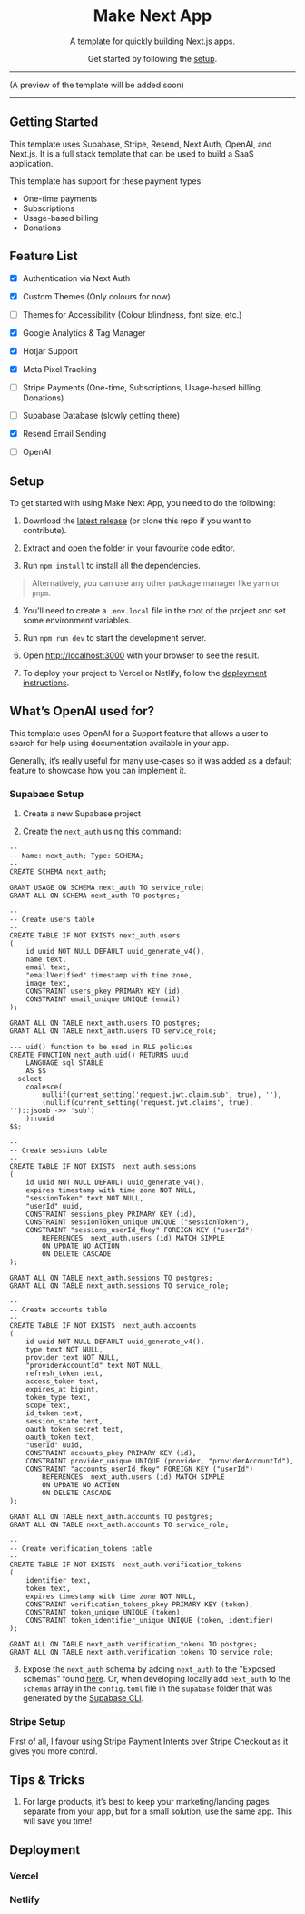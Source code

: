 <h1 align="center">
  Make Next App
</h1>

<p align="center">
  A template for quickly building Next.js apps.
</p>

<p align="center">
  Get started by following the <a href="#setup">setup</a>.
</p>

---

(A preview of the template will be added soon)

---

## Getting Started

This template uses Supabase, Stripe, Resend, Next Auth, OpenAI, and Next.js. It is a full stack template that can be used to build a SaaS application.

This template has support for these payment types:
- One-time payments
- Subscriptions
- Usage-based billing
- Donations

## Feature List

- [x] Authentication via Next Auth
- [x] Custom Themes (Only colours for now)
- [ ] Themes for Accessibility (Colour blindness, font size, etc.)
- [x] Google Analytics & Tag Manager
- [x] Hotjar Support
- [x] Meta Pixel Tracking
- [ ] Stripe Payments (One-time, Subscriptions, Usage-based billing, Donations)
- [ ] Supabase Database (slowly getting there)
- [x] Resend Email Sending
- [ ] OpenAI


## Setup

To get started with using Make Next App, you need to do the following:

1. Download the [latest release](https://github.com/arsenstorm/next-app-template/releases/latest) (or clone this repo if you want to contribute).

2. Extract and open the folder in your favourite code editor.

3. Run `npm install` to install all the dependencies.

> Alternatively, you can use any other package manager like `yarn` or `pnpm`.

4. You’ll need to create a `.env.local` file in the root of the project and set some environment variables.

5. Run `npm run dev` to start the development server.

6. Open [http://localhost:3000](http://localhost:3000) with your browser to see the result.

7. To deploy your project to Vercel or Netlify, follow the [deployment instructions](#deployment).

## What’s OpenAI used for?

This template uses OpenAI for a Support feature that allows a user to search for help using documentation available in your app.

Generally, it’s really useful for many use-cases so it was added as a default feature to showcase how you can implement it.

### Supabase Setup

1. Create a new Supabase project

2. Create the `next_auth` using this command:

```
--
-- Name: next_auth; Type: SCHEMA;
--
CREATE SCHEMA next_auth;

GRANT USAGE ON SCHEMA next_auth TO service_role;
GRANT ALL ON SCHEMA next_auth TO postgres;

--
-- Create users table
--
CREATE TABLE IF NOT EXISTS next_auth.users
(
    id uuid NOT NULL DEFAULT uuid_generate_v4(),
    name text,
    email text,
    "emailVerified" timestamp with time zone,
    image text,
    CONSTRAINT users_pkey PRIMARY KEY (id),
    CONSTRAINT email_unique UNIQUE (email)
);

GRANT ALL ON TABLE next_auth.users TO postgres;
GRANT ALL ON TABLE next_auth.users TO service_role;

--- uid() function to be used in RLS policies
CREATE FUNCTION next_auth.uid() RETURNS uuid
    LANGUAGE sql STABLE
    AS $$
  select
  	coalesce(
		nullif(current_setting('request.jwt.claim.sub', true), ''),
		(nullif(current_setting('request.jwt.claims', true), '')::jsonb ->> 'sub')
	)::uuid
$$;

--
-- Create sessions table
--
CREATE TABLE IF NOT EXISTS  next_auth.sessions
(
    id uuid NOT NULL DEFAULT uuid_generate_v4(),
    expires timestamp with time zone NOT NULL,
    "sessionToken" text NOT NULL,
    "userId" uuid,
    CONSTRAINT sessions_pkey PRIMARY KEY (id),
    CONSTRAINT sessionToken_unique UNIQUE ("sessionToken"),
    CONSTRAINT "sessions_userId_fkey" FOREIGN KEY ("userId")
        REFERENCES  next_auth.users (id) MATCH SIMPLE
        ON UPDATE NO ACTION
        ON DELETE CASCADE
);

GRANT ALL ON TABLE next_auth.sessions TO postgres;
GRANT ALL ON TABLE next_auth.sessions TO service_role;

--
-- Create accounts table
--
CREATE TABLE IF NOT EXISTS  next_auth.accounts
(
    id uuid NOT NULL DEFAULT uuid_generate_v4(),
    type text NOT NULL,
    provider text NOT NULL,
    "providerAccountId" text NOT NULL,
    refresh_token text,
    access_token text,
    expires_at bigint,
    token_type text,
    scope text,
    id_token text,
    session_state text,
    oauth_token_secret text,
    oauth_token text,
    "userId" uuid,
    CONSTRAINT accounts_pkey PRIMARY KEY (id),
    CONSTRAINT provider_unique UNIQUE (provider, "providerAccountId"),
    CONSTRAINT "accounts_userId_fkey" FOREIGN KEY ("userId")
        REFERENCES  next_auth.users (id) MATCH SIMPLE
        ON UPDATE NO ACTION
        ON DELETE CASCADE
);

GRANT ALL ON TABLE next_auth.accounts TO postgres;
GRANT ALL ON TABLE next_auth.accounts TO service_role;

--
-- Create verification_tokens table
--
CREATE TABLE IF NOT EXISTS  next_auth.verification_tokens
(
    identifier text,
    token text,
    expires timestamp with time zone NOT NULL,
    CONSTRAINT verification_tokens_pkey PRIMARY KEY (token),
    CONSTRAINT token_unique UNIQUE (token),
    CONSTRAINT token_identifier_unique UNIQUE (token, identifier)
);

GRANT ALL ON TABLE next_auth.verification_tokens TO postgres;
GRANT ALL ON TABLE next_auth.verification_tokens TO service_role;
```

3. Expose the `next_auth` schema by adding `next_auth` to the "Exposed schemas" found [here](https://app.supabase.com/project/_/settings/api). Or, when developing locally add `next_auth` to the `schemas` array in the `config.toml` file in the `supabase` folder that was generated by the [Supabase CLI](https://supabase.com/docs/guides/cli/local-development#initialize-your-project?utm_source=authjs-docs&medium=referral&campaign=authjs).


### Stripe Setup

First of all, I favour using Stripe Payment Intents over Stripe Checkout as it gives you more control.

## Tips & Tricks

1. For large products, it’s best to keep your marketing/landing pages separate from your app, but for a small solution, use the same app. This will save you time!

## Deployment

### Vercel

### Netlify
